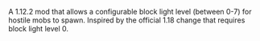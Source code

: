 A 1.12.2 mod that allows a configurable block light level (between 0-7) for hostile mobs to spawn. Inspired by the official 1.18 change that requires block light level 0.
